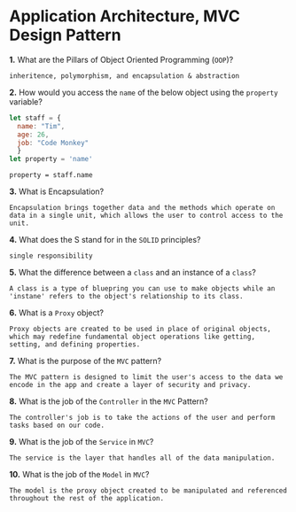 # Application Architecture, MVC Design Pattern

**1.** What are the Pillars of Object Oriented Programming (`OOP`)?
<!-- enter you answer in the space below -->
```
inheritence, polymorphism, and encapsulation & abstraction
```
**2.** How would you access the `name` of the below object using the `property` variable?
```js
let staff = {
  name: "Tim",
  age: 26,
  job: "Code Monkey"
  }
let property = 'name'
```
<!-- enter you answer in the space below -->
```
property = staff.name
```
**3.** What is Encapsulation?
<!-- enter you answer in the space below -->
```
Encapsulation brings together data and the methods which operate on data in a single unit, which allows the user to control access to the unit.
```
**4.** What does the S stand for in the `SOLID` principles?
<!-- enter you answer in the space below -->
```
single responsibility 
```
**5.** What the difference between a `class` and an instance of a `class`?
<!-- enter you answer in the space below -->
```
A class is a type of bluepring you can use to make objects while an 'instane' refers to the object's relationship to its class.
```
**6.** What is a `Proxy` object?
<!-- enter you answer in the space below -->
```
Proxy objects are created to be used in place of original objects, which may redefine fundamental object operations like getting, setting, and defining properties.
```

**7.** What is the purpose of the `MVC` pattern?
<!-- enter you answer in the space below -->
```
The MVC pattern is designed to limit the user's access to the data we encode in the app and create a layer of security and privacy.
```
**8.** What is the job of the `Controller` in the `MVC` Pattern?
<!-- enter you answer in the space below -->
```
The controller's job is to take the actions of the user and perform tasks based on our code.
```

**9.** What is the job of the `Service` in `MVC`?
<!-- enter you answer in the space below -->
```
The service is the layer that handles all of the data manipulation.
```
**10.** What is the job of the `Model` in `MVC`?
<!-- enter you answer in the space below -->
```
The model is the proxy object created to be manipulated and referenced throughout the rest of the application.
```
